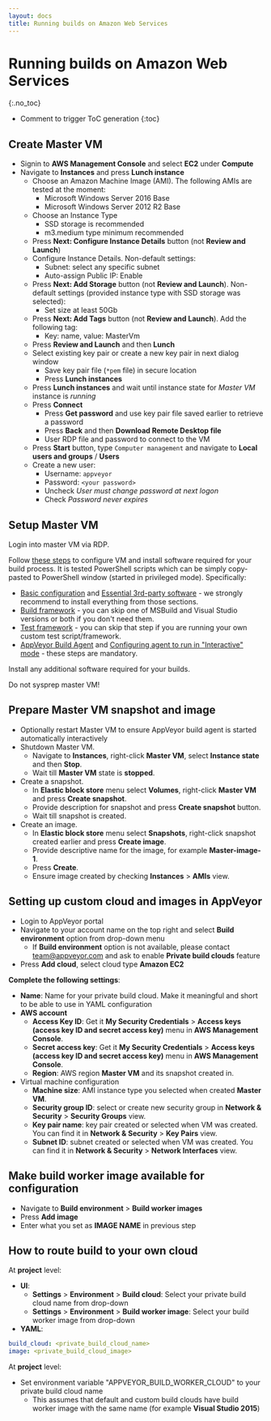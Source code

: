 ```yaml
---
layout: docs
title: Running builds on Amazon Web Services
---
```


<!-- markdownlint-disable MD022 MD032 -->
# Running builds on Amazon Web Services
{:.no_toc}

* Comment to trigger ToC generation
{:toc}
<!-- markdownlint-enable MD022 MD032 -->

## Create Master VM

* Signin to **AWS Management Console** and select **EC2** under **Compute**
* Navigate to **Instances** and press **Lunch instance**
    * Choose an Amazon Machine Image (AMI). The following AMIs are tested at the moment:
        * Microsoft Windows Server 2016 Base
        * Microsoft Windows Server 2012 R2 Base        
    * Choose an Instance Type
        * SSD storage is recommended
        * m3.medium type minimum recommended
    * Press **Next: Configure Instance Details** button (not **Review and Launch**)
    * Configure Instance Details. Non-default settings:
        * Subnet: select any specific subnet
        * Auto-assign Public IP: Enable
    * Press **Next: Add Storage** button (not **Review and Launch**). Non-default settings (provided instance type with SSD storage was selected):
        * Set size at least 50Gb        
    * Press **Next: Add Tags** button (not **Review and Launch**). Add the following tag:
        * Key: name, value: MasterVm
    * Press **Review and Launch** and then **Lunch**
    * Select existing key pair or create a new key pair in next dialog window
        * Save key pair file (`*pem` file) in secure location
        * Press **Lunch instances**
    * Press **Lunch instances** and wait until instance state for *Master VM* instance is *running*
    * Press **Connect** 
        * Press **Get password** and use key pair file saved earlier to retrieve a password
        * Press **Back** and then **Download Remote Desktop file**
        * User RDP file and password to connect to the VM
    * Press **Start** button, type `Computer management` and navigate to **Local users and groups** / **Users**
    * Create a new user:
        * Username: `appveyor`
        * Password: `<your password>`
        * Uncheck *User must change password at next logon*
        * Check *Password never expires*
    

## Setup Master VM

Login into master VM via RDP.

Follow [these steps](/docs/enterprise/setup-master-vm/) to configure VM and install software required for your build process. It is tested PowerShell scripts which can be simply copy-pasted to PowerShell window (started in privileged mode). Specifically:

* [Basic configuration](/docs/enterprise/setup-master-vm/#basic-configuration) and [Essential 3rd-party software](/docs/enterprise/setup-master-vm/#essential-3rd-party-software) - we strongly recommend to install everything from those sections.
* [Build framework](/docs/enterprise/setup-master-vm/#build-framework) - you can skip one of MSBuild and Visual Studio versions or both if you don't need them.
* [Test framework](/docs/enterprise/setup-master-vm/#test-framework) - you can skip that step if you are running your own custom test script/framework.
* [AppVeyor Build Agent](/docs/enterprise/setup-master-vm/#appveyor-build-agent) and [Configuring agent to run in "Interactive" mode](/docs/enterprise/setup-master-vm/#configuring-agent-to-run-in-interactive-mode) - these steps are mandatory.

Install any additional software required for your builds.

Do not sysprep master VM!

## Prepare Master VM snapshot and image

* Optionally restart Master VM to ensure AppVeyor build agent is started automatically interactively
* Shutdown Master VM.
    * Navigate to **Instances**, right-click **Master VM**, select **Instance state** and then **Stop**.
    * Wait till **Master VM** state is **stopped**. 
* Create a snapshot.
    * In **Elastic block store** menu select **Volumes**, right-click **Master VM** and press **Create snapshot**.
    * Provide description for snapshot and press  **Create snapshot** button.
    * Wait till snapshot is created.
* Create an image.
    * In **Elastic block store** menu select **Snapshots**, right-click snapshot created earlier and press **Create image**.
    * Provide descriptive name for the image, for example **Master-image-1**.
    * Press **Create**.
    * Ensure image created by checking **Instances** > **AMIs** view.

## Setting up custom cloud and images in AppVeyor

* Login to AppVeyor portal
* Navigate to your account name on the top right and select **Build environment** option from drop-down menu
    * If **Build environment** option is not available, please contact [team@appveyor.com](mailto:team@appveyor.com) and ask to enable **Private build clouds** feature
* Press **Add cloud**, select cloud type **Amazon EC2**

**Complete the following settings**:

* **Name**: Name for your private build cloud. Make it meaningful and short to be able to use in YAML configuration
* **AWS account**
    * **Access Key ID**: Get it **My Security Credentials** > **Access keys (access key ID and secret access key)** menu in **AWS Management Console**.
    * **Secret access key**: Get it **My Security Credentials** > **Access keys (access key ID and secret access key)** menu in **AWS Management Console**.
    * **Region**: AWS region **Master VM** and its snapshot created in.
* Virtual machine configuration
    * **Machine size**: AMI instance type you selected when created  **Master VM**.
    * **Security group ID**: select or create new security group in **Network & Security** > **Security Groups** view.
    * **Key pair name**: key pair created or selected when VM was created. You can find it in **Network & Security** > **Key Pairs** view.
    * **Subnet ID**: subnet created or selected when VM was created. You can find it in **Network & Security** > **Network Interfaces** view.
    


## Make build worker image available for configuration

* Navigate to **Build environment** > **Build worker images**
* Press **Add image**
* Enter what you set as **IMAGE NAME** in previous step

## How to route build to your own cloud

At **project** level:

* **UI**:
    * **Settings** > **Environment** > **Build cloud**: Select your private build cloud name from drop-down
    * **Settings** > **Environment** > **Build worker image**: Select your build worker image from drop-down
* **YAML**:

```yaml
build_cloud: <private_build_cloud_name>
image: <private_build_cloud_image>
```

At **project** level:

* Set environment variable "APPVEYOR_BUILD_WORKER_CLOUD" to your private build cloud name
    * This assumes that default and custom build clouds have build worker image with the same name (for example **Visual Studio 2015**)
